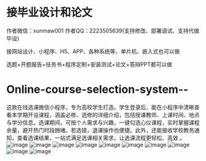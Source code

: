 # 接毕业设计和论文
作者微信：xunmaw001  作者QQ：2223505639(支持修改、部署调试、支持代做毕设)

接网站设计、小程序、H5、APP、各种系统等，单片机、嵌入式也可以做

选题+开题报告+任务书+程序定制+安装测试+论文+答辩PPT都可以做
# Online-course-selection-system--
这款在线选课微信小程序，专为高校学生打造。学生登录后，能在小程序中清晰查看本学期开设课程，涵盖必修、选修的详细介绍，包括授课教师、上课时间、地点与学分信息。选课期间，可按个人需求与兴趣，一键勾选心仪课程，实时掌握课程余量，避开热门时段拥堵。若选错，退课操作也便捷。此外，还能接收学校教务通知，查看选课结果，一站式满足选课相关需求，让选课流程更轻松、高效 。 
![image](https://github.com/user-attachments/assets/112fec49-db93-4fa0-bbad-e50cc4397a8d)
![image](https://github.com/user-attachments/assets/e9bf5479-d118-4ab8-ab49-ced00b3e07aa)
![image](https://github.com/user-attachments/assets/157557b8-2001-414a-8bdb-62fcf9bbaa60)
![image](https://github.com/user-attachments/assets/154cb6ac-d517-4583-a530-e87787fd8ee7)
![image](https://github.com/user-attachments/assets/33fa3e4c-4108-48d9-b91d-8aba18ba34e9)
![image](https://github.com/user-attachments/assets/372fa34b-ce62-4074-8145-dbd13db555e8)
![image](https://github.com/user-attachments/assets/2d1fbdc7-dbce-4f7c-91cd-61c6c637e521)
![image](https://github.com/user-attachments/assets/4a28f232-f348-4984-8cf5-bcb13df98642)
![image](https://github.com/user-attachments/assets/45adfe8c-7f63-4ab2-b6ed-2f48f64e852d)
![image](https://github.com/user-attachments/assets/b44e2938-4c9b-4a0f-9f53-c6ddf0e94250)

